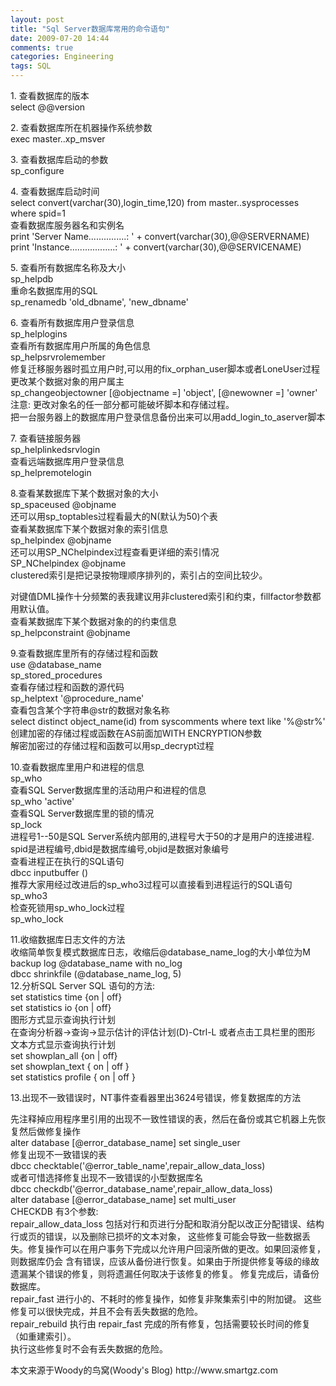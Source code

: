 ```yaml
---
layout: post
title: "Sql Server数据库常用的命令语句"
date: 2009-07-20 14:44
comments: true
categories: Engineering
tags: SQL
---
```

<p>1. 查看数据库的版本 </br>
select @@version</p>

<p>2. 查看数据库所在机器操作系统参数 </br>
exec master..xp_msver</p>

<p>3. 查看数据库启动的参数 </br>
sp_configure</p>

<p>4. 查看数据库启动时间 </br>
select convert(varchar(30),login_time,120) from   master..sysprocesses where spid=1</br>
查看数据库服务器名和实例名 </br>
print 'Server Name...............: ' + convert(varchar(30),@@SERVERNAME) </br>
print 'Instance..................: ' + convert(varchar(30),@@SERVICENAME) </p>

<!--more-->

<p>5. 查看所有数据库名称及大小 </br>
sp_helpdb</br>
重命名数据库用的SQL </br>
sp_renamedb 'old_dbname', 'new_dbname'</p>

<p>6. 查看所有数据库用户登录信息 </br>
sp_helplogins</br>
查看所有数据库用户所属的角色信息 </br>
sp_helpsrvrolemember</br>
修复迁移服务器时孤立用户时,可以用的fix_orphan_user脚本或者LoneUser过程</br>
更改某个数据对象的用户属主 </br>
sp_changeobjectowner [@objectname =] 'object', [@newowner =] 'owner'</br>
注意: 更改对象名的任一部分都可能破坏脚本和存储过程。</br>
把一台服务器上的数据库用户登录信息备份出来可以用add_login_to_aserver脚本</p>

<p>7. 查看链接服务器 </br>
sp_helplinkedsrvlogin</br>
查看远端数据库用户登录信息</br> 
sp_helpremotelogin</p>

<p>8.查看某数据库下某个数据对象的大小 </br>
sp_spaceused @objname</br>
还可以用sp_toptables过程看最大的N(默认为50)个表</br>
查看某数据库下某个数据对象的索引信息 </br>
sp_helpindex @objname</br>
还可以用SP_NChelpindex过程查看更详细的索引情况 </br>
SP_NChelpindex @objname</br>
clustered索引是把记录按物理顺序排列的，索引占的空间比较少。 </br>

对键值DML操作十分频繁的表我建议用非clustered索引和约束，fillfactor参数都用默认值。</br>
   查看某数据库下某个数据对象的的约束信息 </br>
   sp_helpconstraint @objname</p>
   
<p>9.查看数据库里所有的存储过程和函数 </br>
use @database_name </br>
sp_stored_procedures </br>
查看存储过程和函数的源代码 </br>
sp_helptext '@procedure_name'</br>
查看包含某个字符串@str的数据对象名称 </br>
select distinct object_name(id) from syscomments where text like '%@str%'</br>
创建加密的存储过程或函数在AS前面加WITH ENCRYPTION参数</br>
解密加密过的存储过程和函数可以用sp_decrypt过程</p>

<p>10.查看数据库里用户和进程的信息 </br>
sp_who </br>
查看SQL Server数据库里的活动用户和进程的信息 </br>
sp_who 'active' </br>
查看SQL Server数据库里的锁的情况 </br>
sp_lock</br>
进程号1--50是SQL Server系统内部用的,进程号大于50的才是用户的连接进程. </br>
    spid是进程编号,dbid是数据库编号,objid是数据对象编号 </br>
   查看进程正在执行的SQL语句 </br>
   dbcc inputbuffer ()</br>
推荐大家用经过改进后的sp_who3过程可以直接看到进程运行的SQL语句 </br>
sp_who3</br>
检查死锁用sp_who_lock过程 </br>
sp_who_lock</p>

<p>11.收缩数据库日志文件的方法 </br>
收缩简单恢复模式数据库日志，收缩后@database_name_log的大小单位为M </br>
backup log @database_name with no_log </br>
dbcc shrinkfile (@database_name_log, 5) </br>
12.分析SQL Server SQL 语句的方法:</br>
set statistics time {on | off} </br>
set statistics io {on | off} </br>
图形方式显示查询执行计划</br>
在查询分析器->查询->显示估计的评估计划(D)-Ctrl-L 或者点击工具栏里的图形</br>
文本方式显示查询执行计划 </br>
set showplan_all {on | off}</br>
set showplan_text { on | off } </br>
set statistics profile { on | off }</p>

<p>13.出现不一致错误时，NT事件查看器里出3624号错误，修复数据库的方法</br>

先注释掉应用程序里引用的出现不一致性错误的表，然后在备份或其它机器上先恢复然后做修复操作</br>
alter database [@error_database_name] set single_user</br>
修复出现不一致错误的表</br>
dbcc checktable('@error_table_name',repair_allow_data_loss)</br>
或者可惜选择修复出现不一致错误的小型数据库名</br>
dbcc checkdb('@error_database_name',repair_allow_data_loss) </br>
alter database [@error_database_name] set multi_user </br>
CHECKDB 有3个参数: </br>
repair_allow_data_loss 包括对行和页进行分配和取消分配以改正分配错误、结构行或页的错误，以及删除已损坏的文本对象，
这些修复可能会导致一些数据丢失。修复操作可以在用户事务下完成以允许用户回滚所做的更改。如果回滚修复，则数据库仍会
含有错误，应该从备份进行恢复。如果由于所提供修复等级的缘故遗漏某个错误的修复，则将遗漏任何取决于该修复的修复。
修复完成后，请备份数据库。 </br>
repair_fast 进行小的、不耗时的修复操作，如修复非聚集索引中的附加键。 这些修复可以很快完成，并且不会有丢失数据的危险。 </br>
repair_rebuild 执行由 repair_fast 完成的所有修复，包括需要较长时间的修复（如重建索引）。 </br>
执行这些修复时不会有丢失数据的危险。</p>

<p>本文来源于Woody的鸟窝(Woody's Blog) http://www.smartgz.com</p>
